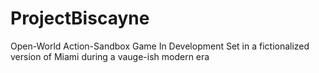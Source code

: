 # ProjectBiscayne
Open-World Action-Sandbox Game In Development
Set in a fictionalized version of Miami during a vauge-ish modern era
